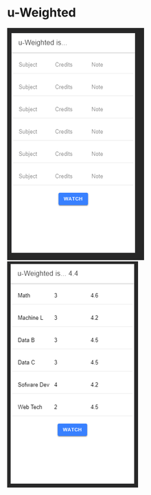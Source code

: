 # u-Weighted

![alt text](https://github.com/Jhooomn/u-Weighted/blob/master/screen/1.PNG?raw=true) ![alt text](https://github.com/Jhooomn/u-Weighted/blob/master/screen/2.PNG?raw=true)
